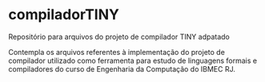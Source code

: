 # compiladorTINY
Repositório para arquivos do projeto de compilador TINY adpatado

Contempla os arquivos referentes à implementação do projeto de compilador utilizado como ferramenta para estudo de linguagens formais e compiladores do curso de Engenharia da Computação do IBMEC RJ.
